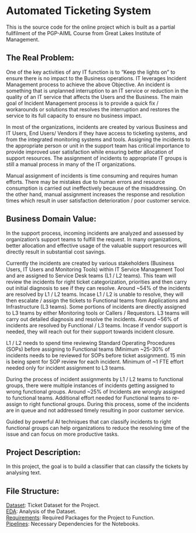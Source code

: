 # Automated Ticketing System

This is the source code for the online project which is built as a partial fullfilment of the PGP-AIML Course from Great Lakes Institute of Management.

## The Real Problem:
One of the key activities of any IT function is to “Keep the lights on” to ensure there is no
impact to the Business operations. IT leverages Incident Management process to achieve the
above Objective. An incident is something that is unplanned interruption to an IT service or
reduction in the quality of an IT service that affects the Users and the Business. The main goal
of Incident Management process is to provide a quick fix / workarounds or solutions that
resolves the interruption and restores the service to its full capacity to ensure no business
impact.

In most of the organizations, incidents are created by various Business and IT Users, End
Users/ Vendors if they have access to ticketing systems, and from the integrated monitoring
systems and tools. Assigning the incidents to the appropriate person or unit in the support
team has critical importance to provide improved user satisfaction while ensuring better
allocation of support resources. The assignment of incidents to appropriate IT groups is still a
manual process in many of the IT organizations.

Manual assignment of incidents is time consuming and requires human efforts. There may be
mistakes due to human errors and resource consumption is carried out ineffectively because of
the misaddressing. On the other hand, manual assignment increases the response and
resolution times which result in user satisfaction deterioration / poor customer service.

## Business Domain Value:
In the support process, incoming incidents are analyzed and assessed by organization’s
support teams to fulfill the request. In many organizations, better allocation and effective usage
of the valuable support resources will directly result in substantial cost savings.

Currently the incidents are created by various stakeholders (Business Users, IT Users and
Monitoring Tools) within IT Service Management Tool and are assigned to Service Desk teams
(L1 / L2 teams). This team will review the incidents for right ticket categorization, priorities and
then carry out initial diagnosis to see if they can resolve. Around ~54% of the incidents are
resolved by L1 / L2 teams. Incase L1 / L2 is unable to resolve, they will then escalate / assign
the tickets to Functional teams from Applications and Infrastructure (L3 teams). Some portions
of incidents are directly assigned to L3 teams by either Monitoring tools or Callers /
Requestors. L3 teams will carry out detailed diagnosis and resolve the incidents. Around ~56% 
of incidents are resolved by Functional / L3 teams. Incase if vendor support is needed, they will
reach out for their support towards incident closure.

L1 / L2 needs to spend time reviewing Standard Operating Procedures (SOPs) before
assigning to Functional teams (Minimum ~25-30% of incidents needs to be reviewed for SOPs
before ticket assignment). 15 min is being spent for SOP review for each incident. Minimum of
~1 FTE effort needed only for incident assignment to L3 teams.

During the process of incident assignments by L1 / L2 teams to functional groups, there were
multiple instances of incidents getting assigned to wrong functional groups. Around ~25% of
Incidents are wrongly assigned to functional teams. Additional effort needed for Functional
teams to re-assign to right functional groups. During this process, some of the incidents are in
queue and not addressed timely resulting in poor customer service.

Guided by powerful AI techniques that can classify incidents to right functional groups can
help organizations to reduce the resolving time of the issue and can focus on more productive
tasks.

## Project Description:
In this project, the goal is to build a classifier that can classify the tickets by analysing
text.

## File Structure:
[Dataset](./Dataset/Dataset.xlsx): Ticket Dataset for the Project. \
[EDA](./colab_version.ipynb): Analysis of the Dataset. \
[Requirements](./requirements.txt): Required Packages for the Project to Function.\
[Pipelines](./Pipelines): Necessary Dependencies for the Notebooks.

